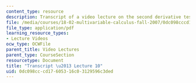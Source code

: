 ```yaml
---
content_type: resource
description: Transcript of a video lecture on the second derivative test.
file: /media/courses/18-02-multivariable-calculus-fall-2007/0dc098cccd17605316c03129596c3ded_18_022007L10.pdf
file_type: application/pdf
learning_resource_types:
- Lecture Videos
ocw_type: OCWFile
parent_title: Video Lectures
parent_type: CourseSection
resourcetype: Document
title: "Transcript \u2013 Lecture 10"
uid: 0dc098cc-cd17-6053-16c0-3129596c3ded
---
```

